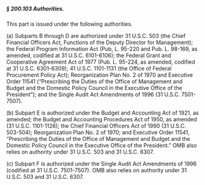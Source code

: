 ##### § 200.103 Authorities. #####

This part is issued under the following authorities.

(a) Subparts B through D are authorized under 31 U.S.C. 503 (the Chief Financial Officers Act, Functions of the Deputy Director for Management); the Federal Program Information Act (Pub, L. 95-220 and Pub. L. 98-169, as amended, codified at 31 U.S.C. 6101-6106); the Federal Grant and Cooperative Agreement Act of 1977 (Pub. L. 95-224, as amended, codified at 31 U.S.C. 6301-6309); 41 U.S.C. 1101-1131 (the Office of Federal Procurement Policy Act); Reorganization Plan No. 2 of 1970 and Executive Order 11541 (“Prescribing the Duties of the Office of Management and Budget and the Domestic Policy Council in the Executive Office of the President”); and the Single Audit Act Amendments of 1996 (31 U.S.C. 7501-7507).

(b) Subpart E is authorized under the Budget and Accounting Act of 1921, as amended; the Budget and Accounting Procedures Act of 1950, as amended (31 U.S.C. 1101-1126); the Chief Financial Officers Act of 1990 (31 U.S.C. 503-504); Reorganization Plan No. 2 of 1970; and Executive Order 11541, “Prescribing the Duties of the Office of Management and Budget and the Domestic Policy Council in the Executive Office of the President.” OMB also relies on authority under 31 U.S.C. 503 and 31 U.S.C. 6307.

(c) Subpart F is authorized under the Single Audit Act Amendments of 1996 (codified at 31 U.S.C. 7501-7507). OMB also relies on authority under 31 U.S.C. 503 and 31 U.S.C. 6307.